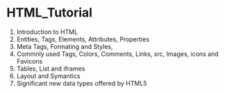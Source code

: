 # HTML_Tutorial
1. Introduction to HTML
2. Entities, Tags, Elements, Attributes, Properties
3. Meta Tags, Formating and Styles, 
4. Commnly used Tags, Colors, Comments, Links, src, Images, icons and Favicons
5. Tables, List and iframes
6. Layout and Symantics
7. Significant new data types offered by HTML5
